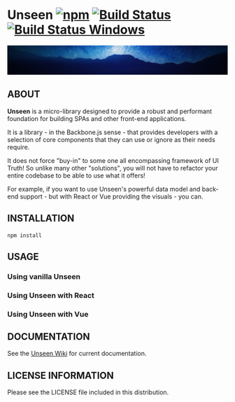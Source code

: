 # Unseen [![npm](https://img.shields.io/npm/v/unseen.svg)]() [![Build Status](https://travis-ci.org/kasargeant/unseen.svg?branch=master)](https://travis-ci.org/kasargeant/unseen) [![Build Status Windows](https://ci.appveyor.com/api/projects/status/github/kasargeant/unseen?branch=master&svg=true)](https://ci.appveyor.com/project/kasargeant/unseen)

![Unseen](/docs/shared/img/unseen.png)

## ABOUT

**Unseen** is a micro-library designed to provide a robust and performant foundation for building SPAs and other front-end applications.

It is a library - in the Backbone.js sense - that provides developers with a selection of core components that they can use or ignore as their needs require.  

It does not force "buy-in" to some one all encompassing framework of UI Truth!  So unlike many other "solutions", you will not have to refactor your entire codebase to be able to use what it offers!

For example, if you want to use Unseen's powerful data model and back-end support - but with React or Vue providing the visuals - you can.


## INSTALLATION

    npm install

## USAGE

### Using vanilla Unseen

### Using Unseen with React

### Using Unseen with Vue

## DOCUMENTATION

See the [Unseen Wiki](https://github.com/kasargeant/unseen/wiki) for current documentation.

## LICENSE INFORMATION
 
Please see the LICENSE file included in this distribution.
